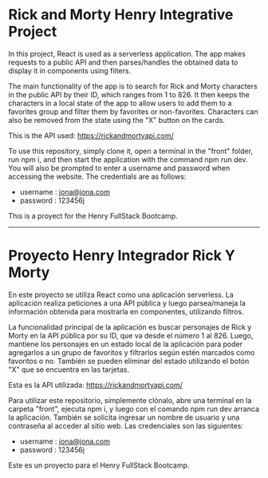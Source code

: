 
# Rick and Morty Henry Integrative Project

In this project, React is used as a serverless application. The app makes requests to a public API and then parses/handles the obtained data to display it in components using filters.

The main functionality of the app is to search for Rick and Morty characters in the public API by their ID, which ranges from 1 to 826. It then keeps the characters in a local state of the app to allow users to add them to a favorites group and filter them by favorites or non-favorites. Characters can also be removed from the state using the "X" button on the cards.

This is the API used: https://rickandmortyapi.com/

To use this repository, simply clone it, open a terminal in the "front" folder, run npm i, and then start the application with the command npm run dev. You will also be prompted to enter a username and password when accessing the website. The credentials are as follows:

- username : jona@jona.com
- password : 123456j 

This is a proyect for the Henry FullStack Bootcamp.

---

# Proyecto Henry Integrador Rick Y Morty

En este proyecto se utiliza React como una aplicación serverless. La aplicación realiza peticiones a una API pública y luego parsea/maneja la información obtenida para mostrarla en componentes, utilizando filtros.

La funcionalidad principal de la aplicación es buscar personajes de Rick y Morty en la API pública por su ID, que va desde el número 1 al 826. Luego, mantiene los personajes en un estado local de la aplicación para poder agregarlos a un grupo de favoritos y filtrarlos según estén marcados como favoritos o no. También se pueden eliminar del estado utilizando el botón "X" que se encuentra en las tarjetas.

Esta es la API utilizada: https://rickandmortyapi.com/

Para utilizar este repositorio, simplemente clónalo, abre una terminal en la carpeta "front", ejecuta npm i, y luego con el comando npm run dev arranca la aplicación. También se solicita ingresar un nombre de usuario y una contraseña al acceder al sitio web. Las credenciales son las siguientes:

- username : jona@jona.com
- password : 123456j 

Este es un proyecto para el Henry FullStack Bootcamp.


